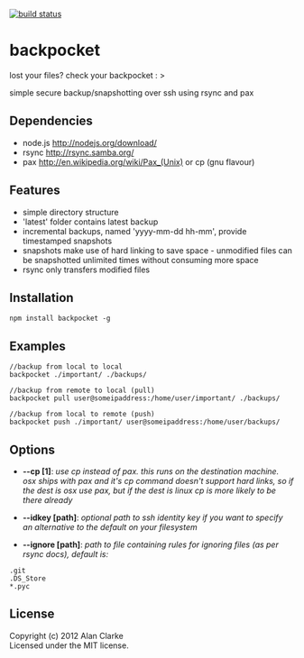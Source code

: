 [![build status](https://secure.travis-ci.org/alanclarke/backpocket.png)](http://travis-ci.org/alanclarke/backpocket)
# backpocket

lost your files? check your backpocket : >

simple secure backup/snapshotting over ssh using rsync and pax

## Dependencies
- node.js http://nodejs.org/download/
- rsync http://rsync.samba.org/
- pax http://en.wikipedia.org/wiki/Pax_(Unix) or cp (gnu flavour)

## Features
- simple directory structure
- 'latest' folder contains latest backup
- incremental backups, named 'yyyy-mm-dd hh-mm', provide timestamped snapshots
- snapshots make use of hard linking to save space - unmodified files can be snapshotted unlimited times without consuming more space
- rsync only transfers modified files

## Installation
```
npm install backpocket -g
```

## Examples
```
//backup from local to local
backpocket ./important/ ./backups/  

//backup from remote to local (pull)
backpocket pull user@someipaddress:/home/user/important/ ./backups/  

//backup from local to remote (push)
backpocket push ./important/ user@someipaddress:/home/user/backups/
```

## Options

- **--cp [1]**: *use cp instead of pax. this runs on the destination machine. osx ships with pax and it's cp command doesn't support hard links, so if the dest is osx use pax, but if the dest is linux cp is more likely to be there already*

- **--idkey [path]**: *optional path to ssh identity key if you want to specify an alternative to the default on your filesystem*

- **--ignore [path]**: *path to file containing rules for ignoring files (as per rsync docs), default is:*

```
.git
.DS_Store
*.pyc
```


## License
Copyright (c) 2012 Alan Clarke  
Licensed under the MIT license.
